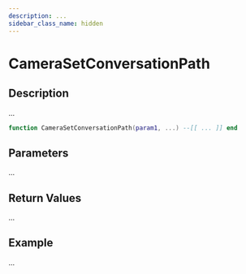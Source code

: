 ```yaml
---
description: ...
sidebar_class_name: hidden
---
```


# CameraSetConversationPath

## Description

...

```lua
function CameraSetConversationPath(param1, ...) --[[ ... ]] end
```

## Parameters

...

## Return Values

...

## Example

...

